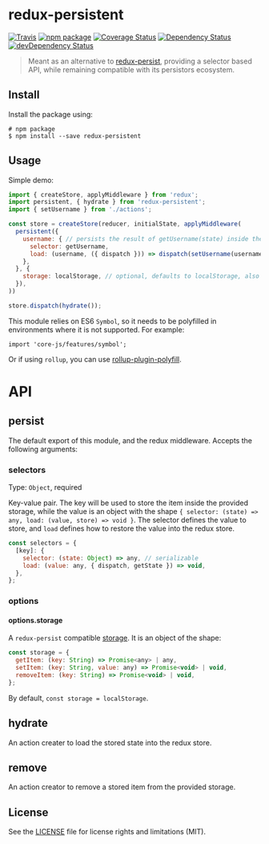 # redux-persistent

[![Travis][build-badge]][build]
[![npm package][npm-badge]][npm]
[![Coverage Status][coveralls-badge]][coveralls]
[![Dependency Status][dependency-status-badge]][dependency-status]
[![devDependency Status][dev-dependency-status-badge]][dev-dependency-status]

> Meant as an alternative to [redux-persist](https://github.com/rt2zz/redux-persist), providing a selector based API, while remaining compatible with its persistors ecosystem.

## Install

Install the package using:

```
# npm package
$ npm install --save redux-persistent
```

## Usage

Simple demo:

```js
import { createStore, applyMiddleware } from 'redux';
import persistent, { hydrate } from 'redux-persistent';
import { setUsername } from './actions';

const store = createStore(reducer, initialState, applyMiddleware(
  persistent({
    username: { // persists the result of getUsername(state) inside the provided storage, under the keye 'username'
      selector: getUsername,
      load: (username, ({ dispatch })) => dispatch(setUsername(username)),
    },
  }, {
    storage: localStorage, // optional, defaults to localStorage, also tested with redux-persist-node-storage
  }),
))

store.dispatch(hydrate());
```

This module relies on ES6 `Symbol`, so it needs to be polyfilled in environments where it is not supported. For example:

```
import 'core-js/features/symbol';
```

Or if using `rollup`, you can use [rollup-plugin-polyfill](https://www.npmjs.com/package/rollup-plugin-polyfill).

# API

## persist

The default export of this module, and the redux middleware. Accepts the following arguments:

### selectors

Type: `Object`, required

Key-value pair. The key will be used to store the item inside the provided storage, while the value is an object with the shape `{ selector: (state) => any, load: (value, store) => void }`. The selector defines the value to store, and `load` defines how to restore the value into the redux store.

```javascript
const selectors = {
  [key]: {
    selector: (state: Object) => any, // serializable
    load: (value: any, { dispatch, getState }) => void,
  },
};
```

### options

#### options.storage

A `redux-persist` compatible [storage](https://github.com/rt2zz/redux-persist#storage-engines). It is an object of the shape:

```javascript
const storage = {
  getItem: (key: String) => Promise<any> | any,
  setItem: (key: String, value: any) => Promise<void> | void,
  removeItem: (key: String) => Promise<void> | void,
};
```

By default, `const storage = localStorage`.

## hydrate

An action creater to load the stored state into the redux store.

## remove

An action creator to remove a stored item from the provided storage.

## License

See the [LICENSE](LICENSE.md) file for license rights and limitations (MIT).


[build-badge]: https://img.shields.io/github/workflow/status/dotcore64/redux-persistent/test/master?style=flat-square
[build]: https://github.com/dotcore64/redux-persistent/actions

[npm-badge]: https://img.shields.io/npm/v/redux-persistent.svg?style=flat-square
[npm]: https://www.npmjs.org/package/redux-persistent

[coveralls-badge]: https://img.shields.io/coveralls/perrin4869/redux-persistent/master.svg?style=flat-square
[coveralls]: https://coveralls.io/r/perrin4869/redux-persistent

[dependency-status-badge]: https://david-dm.org/perrin4869/redux-persistent.svg?style=flat-square
[dependency-status]: https://david-dm.org/perrin4869/redux-persistent

[dev-dependency-status-badge]: https://david-dm.org/perrin4869/redux-persistent/dev-status.svg?style=flat-square
[dev-dependency-status]: https://david-dm.org/perrin4869/redux-persistent#info=devDependencies
